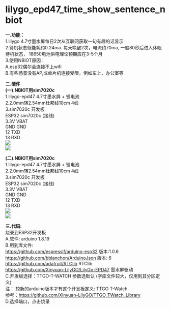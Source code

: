 # lilygo_epd47_time_show_sentence_nbiot
<b>一.功能：</b> <br/>
1.lilygo 4.7寸墨水屏每日2次从互联网获取一句有趣的话显示<br/> 
2.待机状态低能耗约0.24ma.  每天唤醒2次，电流约70ma, 一般80秒后进入休眠待机状态， 18650电池供电理论预期应在3-5个月<br/>
3.使用NBIOT原因：<br/>
   A.esp32偶尔会连接不上wifi<br/>
   B.有些场景没有AP,或单片机连接受限。例如车上，办公室等<br/> 
   
<b>二.硬件</b>  <br/>
<b>(一).NBIOT用sim7020c</b>  <br/>
1.lilygo-epd47 4.7寸墨水屏 + 锂电池 <br/>
2.2.0mm转2.54mm杜邦线10cm 4线<br/>
3.sim7020c 开发板 <br/>
ESP32  sim7020c (接线)<br/>
3.3V   VBAT<br/>
GND    GND<br/>
12     TXD<br/>
13     RXD<br/>
<img src= 'https://github.com//lilygo_epd47_time_show_sentence_nbiot/blob/main/7.jpg?raw=true' /> <br/>
<img src= 'https://github.com//lilygo_epd47_time_show_sentence_nbiot/blob/main/8.jpg?raw=true' /> <br/>

<b>(二).NBIOT用sim7020c</b>  <br/>
1.lilygo-epd47 4.7寸墨水屏 + 锂电池 <br/>
2.2.0mm转2.54mm杜邦线10cm 4线<br/>
3.sim7020c 开发板 <br/>
ESP32  sim7020c (接线)<br/>
3.3V   VBAT<br/>
GND    GND<br/>
12     TXD<br/>
13     RXD<br/>
<img src= 'https://github.com//lilygo_epd47_time_show_sentence_nbiot/blob/main/7.jpg?raw=true' /> <br/>
<img src= 'https://github.com//lilygo_epd47_time_show_sentence_nbiot/blob/main/8.jpg?raw=true' /> <br/>

<b>三.代码:</b><br/>
烧录到ESP32开发板<br/>
A.软件: arduino 1.8.19<br/>
B.用到库文件:<br/>
https://github.com/espressif/arduino-esp32 版本:1.0.6<br/>
https://github.com/bblanchon/ArduinoJson 版本: 6<br/>
https://github.com/adafruit/RTClib RTClib <br/>
https://github.com/Xinyuan-LilyGO/LilyGo-EPD47 墨水屏驱动<br/>
C.开发板选择：TTGO-T-WATCH 参数选默认 (字库文件较大，仅用到其分区定义)<br/>
注： 较新的arduino版本才有这个开发板定义: TTGO T-Watch<br/>
参考：https://github.com/Xinyuan-LilyGO/TTGO_TWatch_Library<br/>
D.选择端口，点击烧录<br/>
